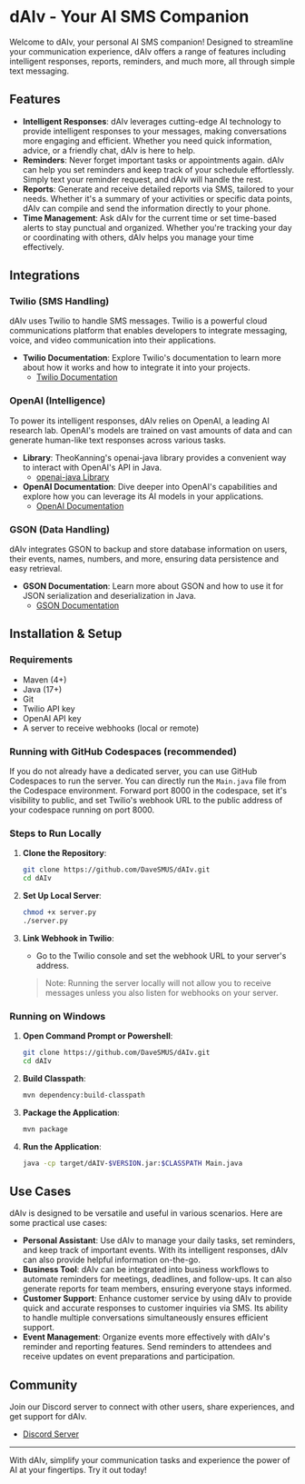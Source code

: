 # dAIv - Your AI SMS Companion

Welcome to dAIv, your personal AI SMS companion! Designed to streamline your communication experience, dAIv offers a range of features including intelligent responses, reports, reminders, and much more, all through simple text messaging.

## Features

- **Intelligent Responses**: dAIv leverages cutting-edge AI technology to provide intelligent responses to your messages, making conversations more engaging and efficient. Whether you need quick information, advice, or a friendly chat, dAIv is here to help.
- **Reminders**: Never forget important tasks or appointments again. dAIv can help you set reminders and keep track of your schedule effortlessly. Simply text your reminder request, and dAIv will handle the rest.
- **Reports**: Generate and receive detailed reports via SMS, tailored to your needs. Whether it's a summary of your activities or specific data points, dAIv can compile and send the information directly to your phone.
- **Time Management**: Ask dAIv for the current time or set time-based alerts to stay punctual and organized. Whether you're tracking your day or coordinating with others, dAIv helps you manage your time effectively.

## Integrations

### Twilio (SMS Handling)
dAIv uses Twilio to handle SMS messages. Twilio is a powerful cloud communications platform that enables developers to integrate messaging, voice, and video communication into their applications.

- **Twilio Documentation**: Explore Twilio's documentation to learn more about how it works and how to integrate it into your projects.
    - [Twilio Documentation](https://www.twilio.com/docs/libraries/reference/twilio-java/)

### OpenAI (Intelligence)
To power its intelligent responses, dAIv relies on OpenAI, a leading AI research lab. OpenAI's models are trained on vast amounts of data and can generate human-like text responses across various tasks.

- **Library**: TheoKanning's openai-java library provides a convenient way to interact with OpenAI's API in Java.
    - [openai-java Library](https://github.com/TheoKanning/openai-java)
- **OpenAI Documentation**: Dive deeper into OpenAI's capabilities and explore how you can leverage its AI models in your applications.
    - [OpenAI Documentation](https://platform.openai.com/docs/overview)

### GSON (Data Handling)
dAIv integrates GSON to backup and store database information on users, their events, names, numbers, and more, ensuring data persistence and easy retrieval.

- **GSON Documentation**: Learn more about GSON and how to use it for JSON serialization and deserialization in Java.
    - [GSON Documentation](https://github.com/google/gson)

## Installation & Setup

### Requirements

- Maven (4+)
- Java (17+)
- Git
- Twilio API key
- OpenAI API key
- A server to receive webhooks (local or remote)

### Running with GitHub Codespaces (recommended)

If you do not already have a dedicated server, you can use GitHub Codespaces to run the server. You can directly run the `Main.java` file from the Codespace environment. Forward port 8000 in the codespace, set it's visibility to public, and set Twilio's webhook URL to the public address of your codespace running on port 8000.

### Steps to Run Locally

1. **Clone the Repository**:
    ```sh
    git clone https://github.com/DaveSMUS/dAIv.git
    cd dAIv
    ```

2. **Set Up Local Server**:
    ```sh
    chmod +x server.py
    ./server.py
    ```

3. **Link Webhook in Twilio**:
    - Go to the Twilio console and set the webhook URL to your server's address.

    > Note: Running the server locally will not allow you to receive messages unless you also listen for webhooks on your server.

### Running on Windows

1. **Open Command Prompt or Powershell**:
    ```sh
    git clone https://github.com/DaveSMUS/dAIv.git
    cd dAIv
    ```

2. **Build Classpath**:
    ```sh
    mvn dependency:build-classpath
    ```

3. **Package the Application**:
    ```sh
    mvn package
    ```

4. **Run the Application**:
    ```sh
    java -cp target/dAIV-$VERSION.jar:$CLASSPATH Main.java
    ```

## Use Cases

dAIv is designed to be versatile and useful in various scenarios. Here are some practical use cases:

- **Personal Assistant**: Use dAIv to manage your daily tasks, set reminders, and keep track of important events. With its intelligent responses, dAIv can also provide helpful information on-the-go.
- **Business Tool**: dAIv can be integrated into business workflows to automate reminders for meetings, deadlines, and follow-ups. It can also generate reports for team members, ensuring everyone stays informed.
- **Customer Support**: Enhance customer service by using dAIv to provide quick and accurate responses to customer inquiries via SMS. Its ability to handle multiple conversations simultaneously ensures efficient support.
- **Event Management**: Organize events more effectively with dAIv's reminder and reporting features. Send reminders to attendees and receive updates on event preparations and participation.

## Community

Join our Discord server to connect with other users, share experiences, and get support for dAIv.

- [Discord Server](https://discord.gg/ECNegFY9KH)

---

With dAIv, simplify your communication tasks and experience the power of AI at your fingertips. Try it out today!
